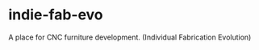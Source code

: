 indie-fab-evo
=============

A place for CNC furniture development. (Individual Fabrication Evolution)